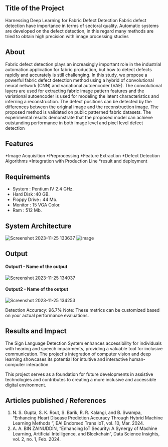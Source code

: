 ## Title of the Project
Harnessing Deep Learning for Fabric Defect Detection
Fabric defect detection have importance in terms of sectoral quality. Automatic systems are developed on the defect detection, in this regard many methods are tried to obtain high precision with image processing studies

## About
<!--Detailed Description about the project-->
Fabric defect detection plays an increasingly important role in the industrial automation application for fabric production, but how to detect defects rapidly and accurately is still challenging. In this study, we propose a powerful fabric defect detection method using a hybrid of convolutional neural network (CNN) and variational autoencoder (VAE). The convolutional layers are used for extracting fabric image pattern features and the variational autoencoder is used for modeling the latent characteristics and inferring a reconstruction. The defect positions can be detected by the differences between the original image and the reconstruction image. The proposed method is validated on public patterned fabric datasets. The experimental results demonstrate that the proposed model can achieve outstanding performance in both image level and pixel level defect detection
## Features
<!--List the features of the project as shown below-->
*Image Acquisition
*Preprocessing
*Feature Extraction
*Defect Detection Algorithms
*Integration with Production Line
*result and deployment

## Requirements
<!--List the requirements of the project as shown below-->
*	System  	          :  Pentium IV 2.4 GHz. 
*	Hard Disk            :40 GB. 
*	Floppy Drive  	: 44 Mb. 
*	Monitor  	 	: 15 VGA Color. 
*	Ram   	          : 512 Mb. 




## System Architecture
<!--Embed the system architecture diagram as shown below-->

![Screenshot 2023-11-25 133637](https://github.com/<<yourusername>>/Hand-Gesture-Recognition-System/assets/75235455/a60c11f3-0a11-47fb-ac89-755d5f45c995)
![image](https://github.com/20004426-venkatesh/Projectwork2/assets/75234983/5aba7ac3-4de4-43a0-a688-004d205af3a0)



## Output

<!--Embed the Output picture at respective places as shown below as shown below-->
#### Output1 - Name of the output

![Screenshot 2023-11-25 134037](https://github.com/<<yourusername>>/Hand-Gesture-Recognition-System/assets/75235455/8c2b6b5c-5ed2-4ec4-b18e-5b6625402c16)

#### Output2 - Name of the output
![Screenshot 2023-11-25 134253](https://github.com/<<yourusername>>/Hand-Gesture-Recognition-System/assets/75235455/5e05c981-05ca-4aaa-aea2-d918dcf25cb7)

Detection Accuracy: 96.7%
Note: These metrics can be customized based on your actual performance evaluations.


## Results and Impact
<!--Give the results and impact as shown below-->
The Sign Language Detection System enhances accessibility for individuals with hearing and speech impairments, providing a valuable tool for inclusive communication. The project's integration of computer vision and deep learning showcases its potential for intuitive and interactive human-computer interaction.

This project serves as a foundation for future developments in assistive technologies and contributes to creating a more inclusive and accessible digital environment.

## Articles published / References
1. N. S. Gupta, S. K. Rout, S. Barik, R. R. Kalangi, and B. Swampa, “Enhancing Heart Disease Prediction Accuracy Through Hybrid Machine Learning Methods ”, EAI Endorsed Trans IoT, vol. 10, Mar. 2024.
2. A. A. BIN ZAINUDDIN, “Enhancing IoT Security: A Synergy of Machine Learning, Artificial Intelligence, and Blockchain”, Data Science Insights, vol. 2, no. 1, Feb. 2024.




